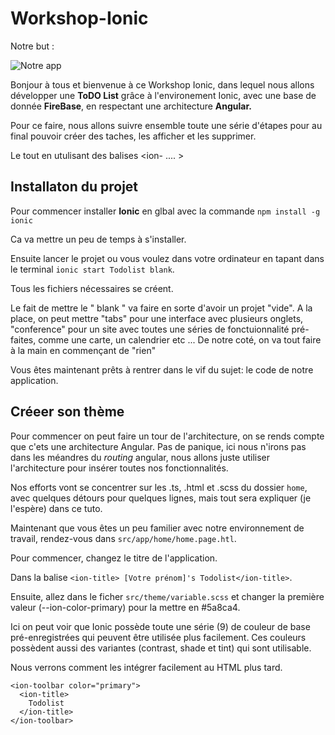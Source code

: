 # Workshop-Ionic

Notre but :

![Notre app](https://drissas.com/wp-content/uploads/2019/11/ionic-todolist.gif)

Bonjour à tous et bienvenue à ce Workshop Ionic, dans lequel nous allons développer une **ToDO List** grâce à l'environement Ionic, avec une base de donnée **FireBase**, en respectant une architecture **Angular.**

Pour ce faire, nous allons suivre ensemble toute une série d'étapes pour au final pouvoir créer des taches, les afficher et les supprimer.

Le tout en utulisant des balises <ion- .... >

## Installaton du projet

Pour commencer installer **Ionic** en glbal avec la commande
`npm install -g ionic`

Ca va mettre un peu de temps à s'installer.

Ensuite lancer le projet ou vous voulez dans votre ordinateur en tapant dans le terminal `ionic start Todolist blank`.

Tous les fichiers nécessaires se créent.

Le fait de mettre le " blank " va faire en sorte d'avoir un projet "vide". A la place, on peut mettre "tabs" pour une interface avec plusieurs onglets, "conference" pour un site avec toutes une séries de fonctuionnalité pré-faites, comme une carte, un calendrier etc ...
De notre coté, on va tout faire à la main en commençant de "rien"

Vous êtes maintenant prêts à rentrer dans le vif du sujet: le code de notre application.

## Créeer son thème

Pour commencer on peut faire un tour de l'architecture, on se rends compte que c'ets une architecture Angular. Pas de panique, ici nous n'irons pas dans les méandres du _routing_ angular, nous allons juste utiliser l'architecture pour insérer toutes nos fonctionnalités.

Nos efforts vont se concentrer sur les .ts, .html et .scss du dossier `home`, avec quelques détours pour quelques lignes, mais tout sera expliquer (je l'espère) dans ce tuto.

Maintenant que vous êtes un peu familier avec notre environnement de travail, rendez-vous dans `src/app/home/home.page.htl`.

Pour commencer, changez le titre de l'application.

Dans la balise `<ion-title> [Votre prénom]'s Todolist</ion-title>`.

Ensuite, allez dans le ficher `src/theme/variable.scss` et changer la première valeur (--ion-color-primary) pour la mettre en #5a8ca4.

Ici on peut voir que Ionic possède toute une série (9) de couleur de base pré-enregistrées qui peuvent être utilisée plus facilement. Ces couleurs possèdent aussi des variantes (contrast, shade et tint) qui sont utilisable.

Nous verrons comment les intégrer facilement au HTML plus tard.

```
<ion-toolbar color="primary">
  <ion-title>
    Todolist
  </ion-title>
</ion-toolbar>
```
